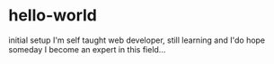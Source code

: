 # hello-world
initial setup
I'm self taught web developer, still learning and I'do hope someday I become an expert in this field...
